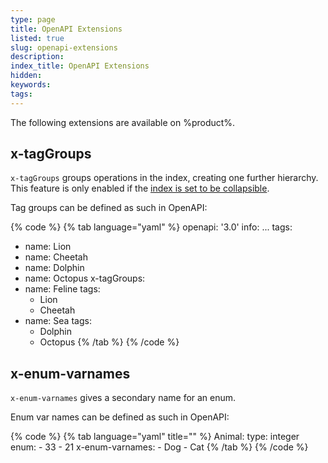 ```yaml
---
type: page
title: OpenAPI Extensions
listed: true
slug: openapi-extensions
description: 
index_title: OpenAPI Extensions
hidden: 
keywords: 
tags: 
---
```


The following extensions are available on %product%.

## x-tagGroups

`x-tagGroups` groups operations in the index, creating one further hierarchy. This feature is only enabled if the  [index is set to be collapsible](/support-center/api-reference-settings#allow-index-to-collapse).

Tag groups can be defined as such in OpenAPI:

{% code %}
{% tab language="yaml" %}
openapi: '3.0'
info: ...
tags:
  - name: Lion
  - name: Cheetah
  - name: Dolphin
  - name: Octopus
x-tagGroups:
  - name: Feline
    tags:
      - Lion
      - Cheetah
  - name: Sea
    tags:
      - Dolphin
      - Octopus
{% /tab %}
{% /code %}

## x-enum-varnames

`x-enum-varnames` gives a secondary name for an enum.

Enum var names can be defined as such in OpenAPI:

{% code %}
{% tab language="yaml" title="" %}
Animal:
  type: integer
  enum:
    - 33
    - 21
  x-enum-varnames:
    - Dog
    - Cat
{% /tab %}
{% /code %}